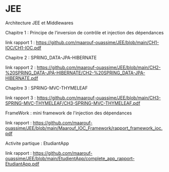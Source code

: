 # JEE
Architecture JEE et Middlewares

Chapitre 1 : Principe de l’inversion de contrôle et injection des dépendances 

link rapport 1 : https://github.com/maarouf-ouassime/JEE/blob/main/CH1-IOC/CH1-IOC.pdf 

Chapitre 2 : SPRING_DATA-JPA-HIBERNATE 

link rapport 2 : https://github.com/maarouf-ouassime/JEE/blob/main/CH2-%20SPRING_DATA-JPA-HIBERNATE/CH2-%20SPRING_DATA-JPA-HIBERNATE.pdf

Chapitre 3 : SPRING-MVC-THYMELEAF

link rapport 3 : https://github.com/maarouf-ouassime/JEE/blob/main/CH3-SPRING-MVC-THYMELEAF/CH3-SPRING-MVC-THYMELEAF.pdf

FrameWork : mini framework de l'injection des dépendances 

link rapport  : https://github.com/maarouf-ouassime/JEE/blob/main/Maarouf_IOC_Framework/rapport_framework_ioc.pdf

Activite partique : EtudiantApp

link rapport : https://github.com/maarouf-ouassime/JEE/blob/main/EtudientApp/complete_app_rapport-EtudiantApp.pdf
